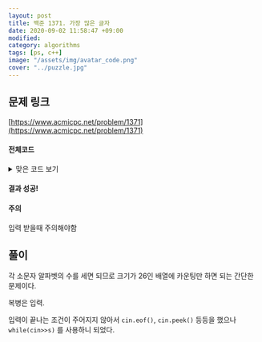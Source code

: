 ```yaml
---
layout: post
title: 백준 1371. 가장 많은 글자
date: 2020-09-02 11:58:47 +09:00
modified: 
category: algorithms
tags: [ps, c++]
image: "/assets/img/avatar_code.png"
cover: "../puzzle.jpg"
---
```


## 문제 링크<br>
 [https://www.acmicpc.net/problem/1371](https://www.acmicpc.net/problem/1371)<br>


#### 전체코드<br>

<details>
<summary>맞은 코드 보기</summary>
<div markdown="1">

```cpp
#include<iostream>
#include<vector>
#include<string>

using namespace std;

int main(){
    ios::sync_with_stdio(false);
    cin.tie(0); cout.tie(0);
    int c[26]={0};
    string s;
    while(cin>>s){
        for(int i=0; i<s.length(); i++){
            int index = int(s[i])-'a';
            c[index]++;
        }
    }
    int max=0;
    vector<int> res;
    for(int i=0; i<26; i++){
        if(c[i]>max) {
            max = c[i];
            res.clear();
            res.push_back(i);
        }
        else if(c[i]==max){
            res.push_back(i);
        }
    }
    for(int i=0; i<res.size(); i++) {
        cout << char('a' + res[i]);
    }

    return 0;
}
```
</div>
</details>

#### 결과 성공!<br>

<div class="divider"></div>

#### 주의 <br> 
입력 받을때 주의해야함  

## 풀이<br>
각 소문자 알파벳의 수를 세면 되므로 크기가 26인 배열에 카운팅만 하면 되는 간단한 문제이다.  

복병은 입력.  

입력이 끝나는 조건이 주어지지 않아서 `cin.eof()`, `cin.peek()` 등등을 했으나   
`while(cin>>s)` 를 사용하니 되었다.   
